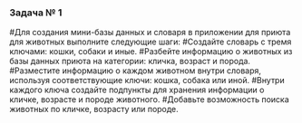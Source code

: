 ### Задача № 1
#Для создания мини-базы данных и словаря в приложении для приюта для животных выполните следующие шаги:
#Создайте словарь с тремя ключами: кошки, собаки и иные.
#Разбейте информацию о животных из базы данных приюта на категории: кличка, возраст и порода.
#Разместите информацию о каждом животном внутри словаря, используя соответствующие ключи: кошка, собака или иной.
#Внутри каждого ключа создайте подпункты для хранения информации о кличке, возрасте и породе животного.
#Добавьте возможность поиска животных по кличке, возрасту или породе.
